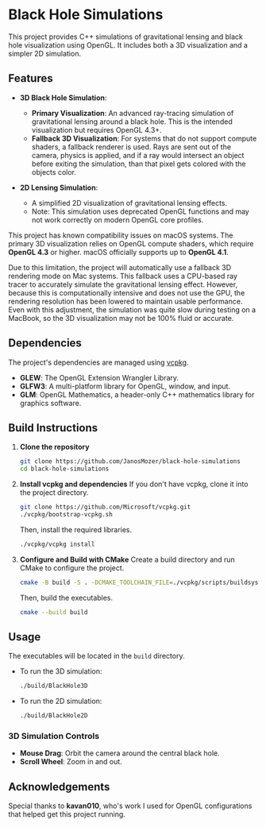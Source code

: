# Black Hole Simulations

This project provides C++ simulations of gravitational lensing and black hole visualization using OpenGL. It includes both a 3D visualization and a simpler 2D simulation.

## Features

*   **3D Black Hole Simulation**:
    *   **Primary Visualization**: An advanced ray-tracing simulation of gravitational lensing around a black hole. This is the intended visualization but requires OpenGL 4.3+.
    *   **Fallback 3D Visualization**: For systems that do not support compute shaders, a fallback renderer is used. Rays are sent out of the camera, physics is applied, and if a ray would intersect an object before exiting the simulation, than that pixel gets colored with the objects color.

*   **2D Lensing Simulation**:
    *   A simplified 2D visualization of gravitational lensing effects.
    *   Note: This simulation uses deprecated OpenGL functions and may not work correctly on modern OpenGL core profiles.


This project has known compatibility issues on macOS systems. The primary 3D visualization relies on OpenGL compute shaders, which require **OpenGL 4.3** or higher. macOS officially supports up to **OpenGL 4.1**.

Due to this limitation, the project will automatically use a fallback 3D rendering mode on Mac systems. This fallback uses a CPU-based ray tracer to accurately simulate the gravitational lensing effect. However, because this is computationally intensive and does not use the GPU, the rendering resolution has been lowered to maintain usable performance. Even with this adjustment, the simulation was quite slow during testing on a MacBook, so the 3D visualization may not be 100% fluid or accurate.

## Dependencies

The project's dependencies are managed using [vcpkg](https://github.com/microsoft/vcpkg).
*   **GLEW**: The OpenGL Extension Wrangler Library.
*   **GLFW3**: A multi-platform library for OpenGL, window, and input.
*   **GLM**: OpenGL Mathematics, a header-only C++ mathematics library for graphics software.

## Build Instructions

1.  **Clone the repository**
    ```bash
    git clone https://github.com/JanosMozer/black-hole-simulations
    cd black-hole-simulations
    ```

2.  **Install vcpkg and dependencies**
    If you don't have vcpkg, clone it into the project directory.
    ```bash
    git clone https://github.com/Microsoft/vcpkg.git
    ./vcpkg/bootstrap-vcpkg.sh
    ```
    Then, install the required libraries.
    ```bash
    ./vcpkg/vcpkg install
    ```

3.  **Configure and Build with CMake**
    Create a build directory and run CMake to configure the project.
    ```bash
    cmake -B build -S . -DCMAKE_TOOLCHAIN_FILE=./vcpkg/scripts/buildsystems/vcpkg.cmake
    ```
    Then, build the executables.
    ```bash
    cmake --build build
    ```

## Usage

The executables will be located in the `build` directory.

*   To run the 3D simulation:
    ```bash
    ./build/BlackHole3D
    ```

*   To run the 2D simulation:
    ```bash
    ./build/BlackHole2D
    ```

### 3D Simulation Controls
*   **Mouse Drag**: Orbit the camera around the central black hole.
*   **Scroll Wheel**: Zoom in and out.

## Acknowledgements

Special thanks to **kavan010**, who's work I used for OpenGL configurations that helped get this project running.
